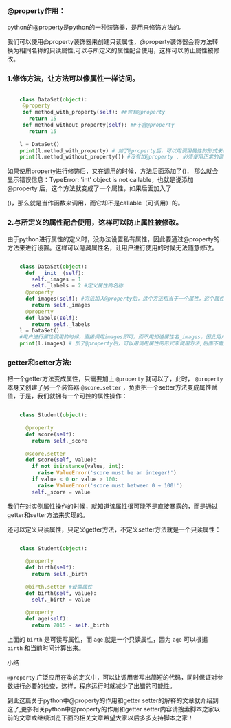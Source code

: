 ###  @property作用：

python的@property是python的一种装饰器，是用来修饰方法的。

我们可以使用@property装饰器来创建只读属性，@property装饰器会将方法转换为相同名称的只读属性,可以与所定义的属性配合使用，这样可以防止属性被修改。

###  1.修饰方法，让方法可以像属性一样访问。

```python

    class DataSet(object):
     @property
     def method_with_property(self): ##含有@property
       return 15
     def method_without_property(self): ##不含@property
       return 15
    
    l = DataSet()
    print(l.method_with_property) # 加了@property后，可以用调用属性的形式来调用方法,后面不需要加（）。
    print(l.method_without_property()) #没有加@property , 必须使用正常的调用方法的形式，即在后面加()#两个都输出为15。
```

如果使用property进行修饰后，又在调用的时候，方法后面添加了()， 那么就会显示错误信息：TypeError: 'int' object is not
callable，也就是说添加@property 后，这个方法就变成了一个属性，如果后面加入了

()，那么就是当作函数来调用，而它却不是callable（可调用）的。

###  2.与所定义的属性配合使用，这样可以防止属性被修改。

由于python进行属性的定义时，没办法设置私有属性，因此要通过@property的方法来进行设置。这样可以隐藏属性名，让用户进行使用的时候无法随意修改。

```python

    class DataSet(object):
      def __init__(self):
        self._images = 1
        self._labels = 2 #定义属性的名称
      @property
      def images(self): #方法加入@property后，这个方法相当于一个属性，这个属性可以让用户进行使用，而且用户有没办法随意修改。
        return self._images 
      @property
      def labels(self):
        return self._labels
    l = DataSet()
    #用户进行属性调用的时候，直接调用images即可，而不用知道属性名_images，因此用户无法更改属性，从而保护了类的属性。
    print(l.images) # 加了@property后，可以用调用属性的形式来调用方法,后面不需要加（）。
```

###  getter和setter方法:

把一个getter方法变成属性，只需要加上 ` @property ` 就可以了，此时， ` @property ` 本身又创建了另一个装饰器 `
@score.setter ` ，负责把一个setter方法变成属性赋值，于是，我们就拥有一个可控的属性操作：

```python

    class Student(object):
    
      @property
      def score(self):
        return self._score
    
      @score.setter
      def score(self, value):
        if not isinstance(value, int):
          raise ValueError('score must be an integer!')
        if value < 0 or value > 100:
          raise ValueError('score must between 0 ~ 100!')
        self._score = value
```

我们在对实例属性操作的时候，就知道该属性很可能不是直接暴露的，而是通过getter和setter方法来实现的。

还可以定义只读属性，只定义getter方法，不定义setter方法就是一个只读属性：

```python

    class Student(object):
    
      @property
      def birth(self):
        return self._birth
    
      @birth.setter #设置属性
      def birth(self, value):
        self._birth = value
    
      @property
      def age(self):
        return 2015 - self._birth
```

上面的 ` birth ` 是可读写属性，而 ` age ` 就是一个只读属性，因为 ` age ` 可以根据 ` birth ` 和当前时间计算出来。

小结

` @property ` 广泛应用在类的定义中，可以让调用者写出简短的代码，同时保证对参数进行必要的检查，这样，程序运行时就减少了出错的可能性。

到此这篇关于python中@property的作用和getter
setter的解释的文章就介绍到这了,更多相关python中@property的作用和getter
setter内容请搜索脚本之家以前的文章或继续浏览下面的相关文章希望大家以后多多支持脚本之家！

